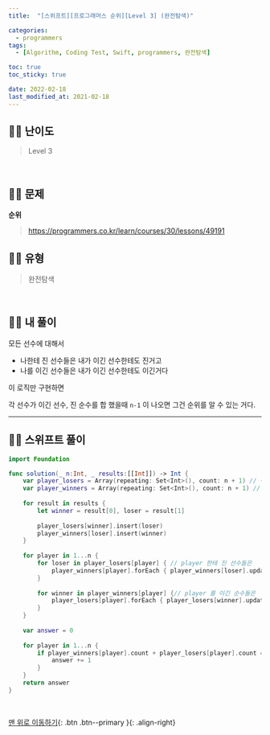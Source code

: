 ```yaml
---
title:  "[스위프트][프로그래머스 순위][Level 3] (완전탐색)"

categories:
  - programmers
tags:
  - [Algorithm, Coding Test, Swift, programmers, 완전탐색]

toc: true
toc_sticky: true

date: 2022-02-18
last_modified_at: 2021-02-18
---
```


## 🧞‍♂️ 난이도 

> Level 3

<br>

## 🧞‍♂️ 문제
**순위**
> <https://programmers.co.kr/learn/courses/30/lessons/49191>

## 🧞‍♂️ 유형
> 완전탐색

<br>

## 🧞‍♂️ 내 풀이

모든 선수에 대해서 
- 나한테 진 선수들은 내가 이긴 선수한테도 진거고
- 나를 이긴 선수들은 내가 이긴 선수한테도 이긴거다

이 로직만 구현하면

각 선수가 이긴 선수, 진 순수를 합 했을때 `n-1` 이 나오면 그건 순위를 알 수 있는 거다.

***

## 🧞‍♂️ 스위프트 풀이
```swift
import Foundation

func solution(_ n:Int, _ results:[[Int]]) -> Int {
    var player_losers = Array(repeating: Set<Int>(), count: n + 1) // 이긴 선수들
    var player_winners = Array(repeating: Set<Int>(), count: n + 1) // 진 선수들
    
    for result in results {
        let winner = result[0], loser = result[1]
        
        player_losers[winner].insert(loser)
        player_winners[loser].insert(winner)
    }
    
    for player in 1...n {
        for loser in player_losers[player] { // player 한테 진 선수들은
            player_winners[player].forEach { player_winners[loser].update(with: $0) } //player 를 이긴 선수들도 다 이긴걸로 처리
        }
        
        for winner in player_winners[player] {// player 를 이긴 순수들은
            player_losers[player].forEach { player_losers[winner].update(with: $0) } //player 한테 진 사람들도 다 진걸로 처리
        }
    }
    
    var answer = 0
    
    for player in 1...n {
        if player_winners[player].count + player_losers[player].count == n - 1 {
            answer += 1
        }
    }
    return answer
}
```


<br>

[맨 위로 이동하기](#){: .btn .btn--primary }{: .align-right}


